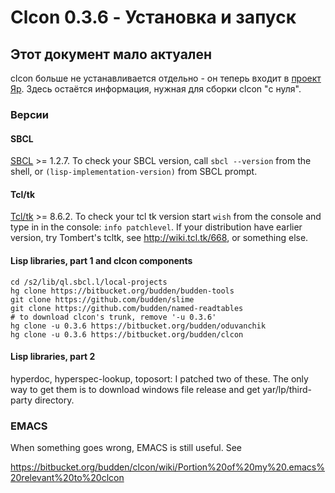 Clcon 0.3.6 - Установка и запуск
==============

##  Этот документ мало актуален

clcon больше не устанавливается отдельно - он теперь входит в [проект Яр](https://bitbucket.org/budden/yar). Здесь остаётся информация, нужная
для сборки clcon "с нуля". 

### Версии

#### SBCL

[SBCL](http://www.sbcl.org/platform-table.html) >= 1.2.7. To check your SBCL version, call `sbcl --version` from the shell, or `(lisp-implementation-version)` from SBCL prompt.

#### Tcl/tk

[Tcl/tk](http://tcl.tk) >= 8.6.2. To check your tcl tk version start `wish` from the console and type in in the console: `info patchlevel`. If your distribution have earlier version, try Tombert's tcltk, see http://wiki.tcl.tk/668, or something else.

#### Lisp libraries, part 1 and clcon components

    cd /s2/lib/ql.sbcl.l/local-projects
    hg clone https://bitbucket.org/budden/budden-tools
    git clone https://github.com/budden/slime 
    git clone https://github.com/budden/named-readtables
    # to download clcon's trunk, remove '-u 0.3.6' 
    hg clone -u 0.3.6 https://bitbucket.org/budden/oduvanchik
    hg clone -u 0.3.6 https://bitbucket.org/budden/clcon

#### Lisp libraries, part 2

hyperdoc, hyperspec-lookup, toposort: I patched two of these. The only way
to get them is to download windows file release and get yar/lp/third-party directory. 

### EMACS

  When something goes wrong, EMACS is still useful. See 

   https://bitbucket.org/budden/clcon/wiki/Portion%20of%20my%20.emacs%20relevant%20to%20clcon


